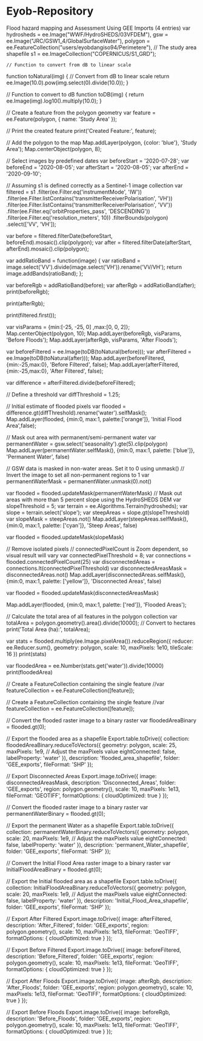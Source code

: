 # Eyob-Repository
Flood hazard mapping and Assessment Using GEE
Imports (4 entries)
var hydrosheds = ee.Image("WWF/HydroSHEDS/03VFDEM"),
    gsw = ee.Image("JRC/GSW1_4/GlobalSurfaceWater"),
    polygon = ee.FeatureCollection("users/eyobdangiso94/Perimetere"),   // The study area shapefile
    s1 = ee.ImageCollection("COPERNICUS/S1_GRD");

    // Function to convert from dB to linear scale
function toNatural(img) {
  // Convert from dB to linear scale
  return ee.Image(10.0).pow(img.select(0).divide(10.0));
}

// Function to convert to dB
function toDB(img) {
  return ee.Image(img).log10().multiply(10.0);
}

// Create a feature from the polygon geometry
var feature = ee.Feature(polygon, {
  name: 'Study Area'
});

// Print the created feature
print('Created Feature:', feature);

// Add the polygon to the map
Map.addLayer(polygon, {color: 'blue'}, 'Study Area');
Map.centerObject(polygon, 8);

// Select images by predefined dates
var beforeStart = '2020-07-28';
var beforeEnd = '2020-08-05';
var afterStart = '2020-08-05';
var afterEnd = '2020-09-10';

// Assuming s1 is defined correctly as a Sentinel-1 image collection
var filtered = s1
  .filter(ee.Filter.eq('instrumentMode', 'IW'))
  .filter(ee.Filter.listContains('transmitterReceiverPolarisation', 'VH'))
  .filter(ee.Filter.listContains('transmitterReceiverPolarisation', 'VV'))
  .filter(ee.Filter.eq('orbitProperties_pass', 'DESCENDING'))
  .filter(ee.Filter.eq('resolution_meters', 10))
  .filterBounds(polygon)
  .select(['VV', 'VH']);

var before = filtered.filterDate(beforeStart, beforeEnd).mosaic().clip(polygon);
var after = filtered.filterDate(afterStart, afterEnd).mosaic().clip(polygon);

var addRatioBand = function(image) {
  var ratioBand = image.select('VV').divide(image.select('VH')).rename('VV/VH');
  return image.addBands(ratioBand);
};

var beforeRgb = addRatioBand(before);
var afterRgb = addRatioBand(after);
print(beforeRgb);

print(afterRgb);

print(filtered.first());

var visParams = {min:[-25, -25, 0] ,max:[0, 0, 2]};
Map.centerObject(polygon, 10);
Map.addLayer(beforeRgb, visParams, 'Before Floods');
Map.addLayer(afterRgb, visParams, 'After Floods');

var beforeFiltered = ee.Image(toDB(toNatural(before)));
var afterFiltered = ee.Image(toDB(toNatural(after)));
Map.addLayer(beforeFiltered, {min:-25,max:0}, 'Before Filtered', false);
Map.addLayer(afterFiltered, {min:-25,max:0}, 'After Filtered', false);

var difference = afterFiltered.divide(beforeFiltered);

// Define a threshold
var diffThreshold = 1.25;

// Initial estimate of flooded pixels
var flooded = difference.gt(diffThreshold).rename('water').selfMask();
Map.addLayer(flooded, {min:0, max:1, palette:['orange']}, 'Initial Flood Area',false);

// Mask out area with permanent/semi-permanent water
var permanentWater = gsw.select('seasonality').gte(5).clip(polygon)
Map.addLayer(permanentWater.selfMask(), {min:0, max:1, palette: ['blue']}, 'Permanent Water', false)

// GSW data is masked in non-water areas. Set it to 0 using unmask()
// Invert the image to set all non-permanent regions to 1
var permanentWaterMask = permanentWater.unmask(0).not()

var flooded = flooded.updateMask(permanentWaterMask)
// Mask out areas with more than 5 percent slope using the HydroSHEDS DEM
var slopeThreshold = 5;
var terrain = ee.Algorithms.Terrain(hydrosheds);
var slope = terrain.select('slope');
var steepAreas = slope.gt(slopeThreshold)
var slopeMask = steepAreas.not()
Map.addLayer(steepAreas.selfMask(), {min:0, max:1, palette: ['cyan']}, 'Steep Areas', false)

var flooded = flooded.updateMask(slopeMask)

// Remove isolated pixels
// connectedPixelCount is Zoom dependent, so visual result will vary
var connectedPixelThreshold = 8;
var connections = flooded.connectedPixelCount(25)
var disconnectedAreas = connections.lt(connectedPixelThreshold)
var disconnectedAreasMask = disconnectedAreas.not()
Map.addLayer(disconnectedAreas.selfMask(), {min:0, max:1, palette: ['yellow']}, 'Disconnected Areas', false)

var flooded = flooded.updateMask(disconnectedAreasMask)

Map.addLayer(flooded, {min:0, max:1, palette: ['red']}, 'Flooded Areas');

// Calculate the total area of all features in the polygon collection
var totalArea = polygon.geometry().area().divide(10000); // Convert to hectares
print('Total Area (ha):', totalArea);

var stats = flooded.multiply(ee.Image.pixelArea()).reduceRegion({
  reducer: ee.Reducer.sum(),
  geometry: polygon,
  scale: 10,
  maxPixels: 1e10,
  tileScale: 16
})
print(stats)


var floodedArea = ee.Number(stats.get('water')).divide(10000)
print(floodedArea)


// Create a FeatureCollection containing the single feature
//var featureCollection = ee.FeatureCollection([feature]);

// Create a FeatureCollection containing the single feature
//var featureCollection = ee.FeatureCollection([feature]);

// Convert the flooded raster image to a binary raster
var floodedAreaBinary = flooded.gt(0);

// Export the flooded area as a shapefile
Export.table.toDrive({
  collection: floodedAreaBinary.reduceToVectors({
    geometry: polygon,
    scale: 25,
    maxPixels: 1e9, // Adjust the maxPixels value
    eightConnected: false,
    labelProperty: 'water'
  }),
  description: 'flooded_area_shapefile',
  folder: 'GEE_exports',
  fileFormat: 'SHP'
});

// Export Disconnected Areas
Export.image.toDrive({
  image: disconnectedAreasMask,
  description: 'Disconnected_Areas',
  folder: 'GEE_exports',
  region: polygon.geometry(),
  scale: 10,
  maxPixels: 1e13,
  fileFormat: 'GEOTIFF',
  formatOptions: {
    cloudOptimized: true
  }
});

// Convert the flooded raster image to a binary raster
var permanentWaterBinary = flooded.gt(0);

// Export the permanent Water as a shapefile
Export.table.toDrive({
  collection: permanentWaterBinary.reduceToVectors({
    geometry: polygon,
    scale: 20,
    maxPixels: 1e9, // Adjust the maxPixels value
    eightConnected: false,
    labelProperty: 'water'
  }),
  description: 'permanent_Water_shapefile',
  folder: 'GEE_exports',
  fileFormat: 'SHP'
});

// Convert the Initial Flood Area raster image to a binary raster
var InitialFloodAreaBinary = flooded.gt(0);

// Export the Initial flooded area as a shapefile
Export.table.toDrive({
  collection: InitialFloodAreaBinary.reduceToVectors({
    geometry: polygon,
    scale: 20,
    maxPixels: 1e9, // Adjust the maxPixels value
    eightConnected: false,
    labelProperty: 'water'
  }),
  description: 'Initial_Flood_Area_shapefile',
  folder: 'GEE_exports',
  fileFormat: 'SHP'
});

// Export After Filtered
Export.image.toDrive({
  image: afterFiltered,
  description: 'After_Filtered',
  folder: 'GEE_exports',
  region: polygon.geometry(),
  scale: 10,
  maxPixels: 1e13,
  fileFormat: 'GeoTIFF',
  formatOptions: {
    cloudOptimized: true
  }
});

// Export Before Filtered
Export.image.toDrive({
  image: beforeFiltered,
  description: 'Before_Filtered',
  folder: 'GEE_exports',
  region: polygon.geometry(),
  scale: 10,
  maxPixels: 1e13,
  fileFormat: 'GeoTIFF',
  formatOptions: {
    cloudOptimized: true
  }
});

// Export After Floods
Export.image.toDrive({
  image: afterRgb,
  description: 'After_Floods',
  folder: 'GEE_exports',
  region: polygon.geometry(),
  scale: 10,
  maxPixels: 1e13,
  fileFormat: 'GeoTIFF',
  formatOptions: {
    cloudOptimized: true
  }
});

// Export Before Floods
Export.image.toDrive({
  image: beforeRgb,
  description: 'Before_Floods',
  folder: 'GEE_exports',
  region: polygon.geometry(),
  scale: 10,
  maxPixels: 1e13,
  fileFormat: 'GeoTIFF',
  formatOptions: {
    cloudOptimized: true
  }
});
